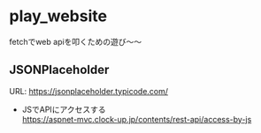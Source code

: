 # play_website
fetchでweb apiを叩くための遊び～～

## JSONPlaceholder

URL: https://jsonplaceholder.typicode.com/

- JSでAPIにアクセスする  
https://aspnet-mvc.clock-up.jp/contents/rest-api/access-by-js